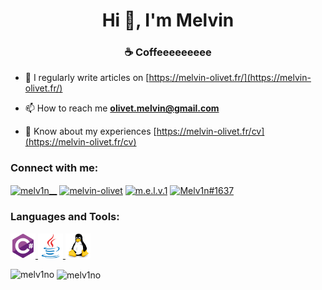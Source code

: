 <h1 align="center">Hi 👋, I'm Melvin</h1>
<h3 align="center">☕ Coffeeeeeeeee</h3>

- 📝 I regularly write articles on [https://melvin-olivet.fr/](https://melvin-olivet.fr/)

- 📫 How to reach me **olivet.melvin@gmail.com**

- 📄 Know about my experiences [https://melvin-olivet.fr/cv](https://melvin-olivet.fr/cv)

<h3 align="left">Connect with me:</h3>
<p align="left">
<a href="https://twitter.com/melv1n__" target="blank"><img align="center" src="https://raw.githubusercontent.com/rahuldkjain/github-profile-readme-generator/master/src/images/icons/Social/twitter.svg" alt="melv1n__" height="30" width="40" /></a>
<a href="https://linkedin.com/in/melvin-olivet" target="blank"><img align="center" src="https://raw.githubusercontent.com/rahuldkjain/github-profile-readme-generator/master/src/images/icons/Social/linked-in-alt.svg" alt="melvin-olivet" height="30" width="40" /></a>
<a href="https://instagram.com/m.e.l.v.1" target="blank"><img align="center" src="https://raw.githubusercontent.com/rahuldkjain/github-profile-readme-generator/master/src/images/icons/Social/instagram.svg" alt="m.e.l.v.1" height="30" width="40" /></a>
<a href="https://discord.gg/Melv1n#1637" target="blank"><img align="center" src="https://raw.githubusercontent.com/rahuldkjain/github-profile-readme-generator/master/src/images/icons/Social/discord.svg" alt="Melv1n#1637" height="30" width="40" /></a>
</p>

<h3 align="left">Languages and Tools:</h3>
<p align="left"> <a href="https://www.w3schools.com/cs/" target="_blank" rel="noreferrer"> <img src="https://raw.githubusercontent.com/devicons/devicon/master/icons/csharp/csharp-original.svg" alt="csharp" width="40" height="40"/> </a> <a href="https://www.java.com" target="_blank" rel="noreferrer"> <img src="https://raw.githubusercontent.com/devicons/devicon/master/icons/java/java-original.svg" alt="java" width="40" height="40"/> </a> <a href="https://www.linux.org/" target="_blank" rel="noreferrer"> <img src="https://raw.githubusercontent.com/devicons/devicon/master/icons/linux/linux-original.svg" alt="linux" width="40" height="40"/> </a> </p>

<p><img align="left" src="https://github-readme-stats.vercel.app/api/top-langs?username=melv1no&show_icons=true&locale=en&layout=compact" alt="melv1no" /></p>

<p>&nbsp;<img align="center" src="https://github-readme-stats.vercel.app/api?username=melv1no&show_icons=true&locale=en" alt="melv1no" /></p>

